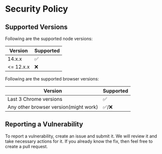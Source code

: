 # Security Policy

## Supported Versions

Following are the supported node versions:

| Version | Supported          |
| ------- | ------------------ |
| 14.x.x   | :white_check_mark: |
| <= 12.x.x   | :x: |

Following are the supported browser versions:

| Version | Supported          |
| ------- | ------------------ |
| Last 3 Chrome versions   | :white_check_mark: |
| Any other browser version(might work)  | :white_check_mark:/:x: |

## Reporting a Vulnerability

To report a vulnerability, create an issue and submit it. We will review it and take necessary actions for it. If you already know the fix, then feel free to create a pull request.
